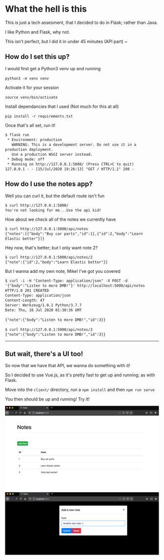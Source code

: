 # What the hell is this

This is just a tech assesment, that I decided to do in Flask; rather than Java.

I like Python and Flask, why not.

This isn't perfect, but I did it in under 45 minutes (API part) ~

## How do I set this up?

I would first get a Python3 venv up and running

`python3 -m venv venv`

Activate it for your session

`source venv/bin/activate`

Install dependancies that I used (Not much for this at all)

`pip install -r requirements.txt`

Once that's all set, run it!

```
$ flask run
 * Environment: production
   WARNING: This is a development server. Do not use it in a production deployment.
   Use a production WSGI server instead.
 * Debug mode: off
 * Running on http://127.0.0.1:5000/ (Press CTRL+C to quit)
127.0.0.1 - - [15/Jul/2020 19:26:13] "GET / HTTP/1.1" 200 -
```

## How do I use the notes app?

Well you can curl it, but the default route isn't fun

```
$ curl http://127.0.0.1:5000/
You're not looking for me...Use the api kid!
```

How about we check all of the notes we currently have

```
$ curl http://127.0.0.1:5000/api/notes
{"notes":[{"body":"Buy car parts","id":1},{"id":2,"body":"Learn Elastic better"}]}
```

Hey now, that's better; but I only want note 2?

```
$ curl http://127.0.0.1:5000/api/notes/2
{"note":{"id":2,"body":"Learn Elastic better"}}
```

But I wanna add my own note, Mike!  I've got you covered

```
$ curl -i -H "Content-Type: application/json" -X POST -d '{"body":"Listen to more DMB!"}' http://localhost:5000/api/notes
HTTP/1.0 201 CREATED
Content-Type: application/json
Content-Length: 47
Server: Werkzeug/1.0.1 Python/3.7.7
Date: Thu, 16 Jul 2020 01:30:36 GMT

{"note":{"body":"Listen to more DMB!","id":3}}

$ curl http://127.0.0.1:5000/api/notes/3
{"note":{"body":"Listen to more DMB!","id":3}}
```

---

## But wait, there's a UI too!

So now that we have that API, we wanna do something with it!

So I decided to use Vue.js, as it's pretty fast to get up and running; as with Flask.


Move into the `client/` directory, run a `npm install` and then `npm run serve`

You then should be up and running!  Try it!

![Notes UI 0](.github/images/screenshot0.png)
![Notes UI 1](.github/images/screenshot1.png)

